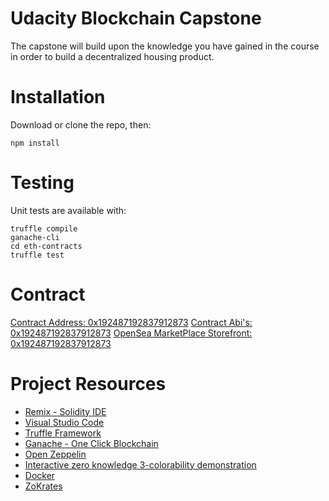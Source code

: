 # Udacity Blockchain Capstone

The capstone will build upon the knowledge you have gained in the course in order to build a decentralized housing product. 

# Installation

Download or clone the repo, then:

    npm install

# Testing

Unit tests are available with:

    truffle compile
    ganache-cli
    cd eth-contracts
    truffle test

# Contract

[Contract Address: 0x192487192837912873]()
[Contract Abi's: 0x192487192837912873]()
[OpenSea MarketPlace Storefront: 0x192487192837912873]()

# Project Resources

* [Remix - Solidity IDE](https://remix.ethereum.org/)
* [Visual Studio Code](https://code.visualstudio.com/)
* [Truffle Framework](https://truffleframework.com/)
* [Ganache - One Click Blockchain](https://truffleframework.com/ganache)
* [Open Zeppelin ](https://openzeppelin.org/)
* [Interactive zero knowledge 3-colorability demonstration](http://web.mit.edu/~ezyang/Public/graph/svg.html)
* [Docker](https://docs.docker.com/install/)
* [ZoKrates](https://github.com/Zokrates/ZoKrates)
